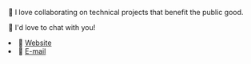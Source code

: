<div>
<body>

<p> 👯 I love collaborating on technical projects that benefit the public good. </p>

<p> 💬 I'd love to chat with you!</p>

<li><g-emoji class="g-emoji" alias=:link: fallback-src=>🔗  </g-emoji>  <a href="https://www.jessicachitkuer.com/" rel="nofollow">Website</a></li>

<li><g-emoji class="g-emoji" alias=:e-mail: fallback-src=>📩  </g-emoji>  <a href="mailto:jchitkuer@gmail.com" rel="nofollow">E-mail</a></li>

</body> </div>
